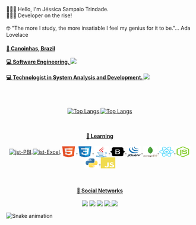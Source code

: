 👩🏻‍💻 Hello, I'm Jéssica Sampaio Trindade.<br/>
👩🏻‍💻 Developer on the rise!<br /><br />
🤓 "The more I study, the more insatiable I feel my genius for it to be."... Ada Lovelace
<div align="center">
  <a href="https://github.com/jessicasampaio">
   
   <h4 align='left'>
    📍 Canoinhas, Brazil <br /><br />
    💻 Software Engineering.
     <img src="https://img.shields.io/badge/status-loading...-red" /> <br /><br />
    💻 Technologist in System Analysis and Development.
     <img src="https://img.shields.io/badge/status-loading...-red" /> <br /><br />
    </h4>
    
<br />
    
  <img align="center" 
    src="https://github-readme-stats.vercel.app/api?username=JessicaTrindade&theme=radical&show_icons=true&count_private=true?&include_all_commits=true"
    alt="Top Langs" height="165" />
  <img align="center"
    src="https://github-readme-stats.vercel.app/api/top-langs/?username=je&layout=compact&theme=radical"
    alt="Top Langs" height="165" />
  </div>
  <div style="display: inline_block"><br>
  
 <h4 align="center"> 🧠 Learning </h4>
  <p align="center">
  <img align="center" alt="jst-PBI" height="30" width="30" src="https://images.squarespace-cdn.com/content/v1/5770fb98bebafbef665cb19a/1541071878995-8JG7GYK13BSX5SLKZ1NK/Microsoft+Power+BI">
  <img align="center" alt="jst-Excel" height="30" width="30" src="https://www.easyflix.com.br/metodo/imagemcursos/42.jpg">
  <img align="center" alt="jst-HTML" height="30" width="40" src="https://raw.githubusercontent.com/devicons/devicon/master/icons/html5/html5-original.svg">
  <img align="center" alt="jst-CSS" height="30" width="40" src="https://raw.githubusercontent.com/devicons/devicon/master/icons/css3/css3-original.svg">
  <img align="center" alt="jst-Java" height="30" width="40" src="https://raw.githubusercontent.com/devicons/devicon/master/icons/java/java-original.svg">
  <img align="center" alt="jst-bootstrap" height="30" width="40"   src="https://raw.githubusercontent.com/devicons/devicon/d00d0969292a6569d45b06d3f350f463a0107b0d/icons/bootstrap/bootstrap-plain.svg">
  <img align="center" alt="jst-jQUERY" height="30" width="40"       src="https://raw.githubusercontent.com/devicons/devicon/ac557d6ff33ff370a5db99f97aeab35ea5c67fbd/icons/jquery/jquery-original-wordmark.svg">
  <img align="center" alt="jst-MongoDb" height="30" width="40" src="https://raw.githubusercontent.com/devicons/devicon/c5378d6c2510ffa0b3e4475af95618a8048d6cf1/icons/mongodb/mongodb-original-wordmark.svg">
  <img align="center" alt="jst-React" height="30" width="40" src="https://raw.githubusercontent.com/devicons/devicon/c5378d6c2510ffa0b3e4475af95618a8048d6cf1/icons/react/react-original.svg">
   <img align="center" alt="jst-NodeJs" height="30" width="40" src="https://raw.githubusercontent.com/devicons/devicon/d00d0969292a6569d45b06d3f350f463a0107b0d/icons/nodejs/nodejs-original.svg">
 <img align="center" alt="jst-Python" height="30" width="40" src="https://raw.githubusercontent.com/devicons/devicon/master/icons/python/python-original.svg">
 <img align="center" alt="jst-Js" height="30" width="40" src="https://raw.githubusercontent.com/devicons/devicon/master/icons/javascript/javascript-plain.svg">
    </p>
</div>
 <br />
<div>
  <h4 align="center"> 📲 Social Networks </h4>
  <p align="center">
  <a href="https://instagram.com/jessica__sampaio" target="_blank"><img src="https://img.shields.io/badge/-Instagram-%23E4405F?style=for-the-badge&logo=instagram&logoColor=white" target="_blank"></a>
  <a href = "mailto:je.sampaio05@gmail.com"><img src="https://img.shields.io/badge/-Gmail-%23333?style=for-the-badge&logo=gmail&logoColor=white" target="_blank"></a>
  <a href="https://www.linkedin.com/in/jessicasampaiotrindade/" target="_blank"><img src="https://img.shields.io/badge/-LinkedIn-%230077B5?style=for-the-badge&logo=linkedin&logoColor=white" target="_blank"></a>
  <a href="https://support.discord.com/hc/en-us/profiles/1528323997001" target="_blank"><img src="https://img.shields.io/badge/Discord-7289DA?style=for-the-badge&logo=discord&logoColor=white" target="_blank">
  <a href = "https://open.spotify.com/user/22xcvbpc7y2fseshpotqisj7a"><img src="https://img.shields.io/badge/Spotify-1ED760?&style=for-the-badge&logo=spotify&logoColor=white" target="_blank"></a>
  
  ![Snake animation](https://github.com/JessicaSampaio/JessicaSampaio/blob/output/github-contribution-grid-snake.svg)
 
 </div>
